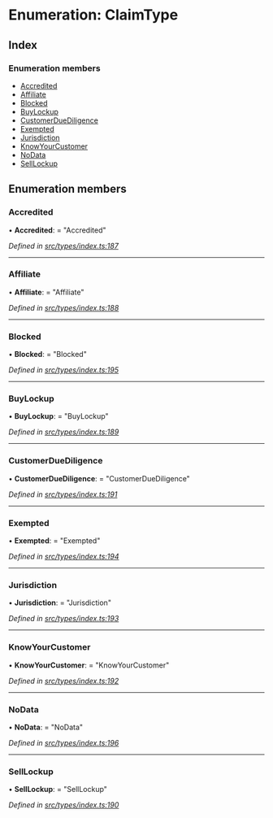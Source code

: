 # Enumeration: ClaimType

## Index

### Enumeration members

* [Accredited](claimtype.md#accredited)
* [Affiliate](claimtype.md#affiliate)
* [Blocked](claimtype.md#blocked)
* [BuyLockup](claimtype.md#buylockup)
* [CustomerDueDiligence](claimtype.md#customerduediligence)
* [Exempted](claimtype.md#exempted)
* [Jurisdiction](claimtype.md#jurisdiction)
* [KnowYourCustomer](claimtype.md#knowyourcustomer)
* [NoData](claimtype.md#nodata)
* [SellLockup](claimtype.md#selllockup)

## Enumeration members

###  Accredited

• **Accredited**: = "Accredited"

*Defined in [src/types/index.ts:187](https://github.com/PolymathNetwork/polymesh-sdk/blob/b42f319/src/types/index.ts#L187)*

___

###  Affiliate

• **Affiliate**: = "Affiliate"

*Defined in [src/types/index.ts:188](https://github.com/PolymathNetwork/polymesh-sdk/blob/b42f319/src/types/index.ts#L188)*

___

###  Blocked

• **Blocked**: = "Blocked"

*Defined in [src/types/index.ts:195](https://github.com/PolymathNetwork/polymesh-sdk/blob/b42f319/src/types/index.ts#L195)*

___

###  BuyLockup

• **BuyLockup**: = "BuyLockup"

*Defined in [src/types/index.ts:189](https://github.com/PolymathNetwork/polymesh-sdk/blob/b42f319/src/types/index.ts#L189)*

___

###  CustomerDueDiligence

• **CustomerDueDiligence**: = "CustomerDueDiligence"

*Defined in [src/types/index.ts:191](https://github.com/PolymathNetwork/polymesh-sdk/blob/b42f319/src/types/index.ts#L191)*

___

###  Exempted

• **Exempted**: = "Exempted"

*Defined in [src/types/index.ts:194](https://github.com/PolymathNetwork/polymesh-sdk/blob/b42f319/src/types/index.ts#L194)*

___

###  Jurisdiction

• **Jurisdiction**: = "Jurisdiction"

*Defined in [src/types/index.ts:193](https://github.com/PolymathNetwork/polymesh-sdk/blob/b42f319/src/types/index.ts#L193)*

___

###  KnowYourCustomer

• **KnowYourCustomer**: = "KnowYourCustomer"

*Defined in [src/types/index.ts:192](https://github.com/PolymathNetwork/polymesh-sdk/blob/b42f319/src/types/index.ts#L192)*

___

###  NoData

• **NoData**: = "NoData"

*Defined in [src/types/index.ts:196](https://github.com/PolymathNetwork/polymesh-sdk/blob/b42f319/src/types/index.ts#L196)*

___

###  SellLockup

• **SellLockup**: = "SellLockup"

*Defined in [src/types/index.ts:190](https://github.com/PolymathNetwork/polymesh-sdk/blob/b42f319/src/types/index.ts#L190)*
